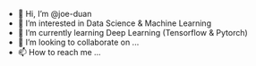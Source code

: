 - 👋 Hi, I’m @joe-duan
- 👀 I’m interested in Data Science & Machine Learning
- 🌱 I’m currently learning Deep Learning (Tensorflow & Pytorch)
- 💞️ I’m looking to collaborate on ...
- 📫 How to reach me ...

<!---
joe-duan/joe-duan is a ✨ special ✨ repository because its `README.md` (this file) appears on your GitHub profile.
You can click the Preview link to take a look at your changes.
--->
